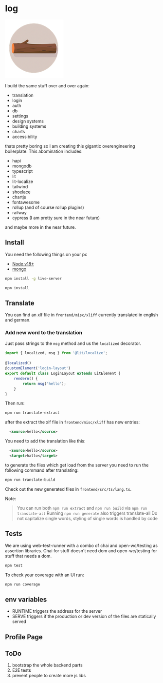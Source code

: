 # log

![log logo](frontend/assets/img/logos/logo_192x192.png)

I build the same stuff over and over again:

-   translation
-   login
-   auth
-   db
-   settings
-   design systems
-   building systems
-   charts
-   accessibility

thats pretty boring so I am creating this gigantic overengineering boilerplate.
This abomination includes:

-   hapi
-   mongodb
-   typescript
-   lit
-   lit-localize
-   tailwind
-   shoelace
-   chartjs
-   fontawesome
-   rollup (and of course rollup plugins)
-   railway
-   cypress (I am pretty sure in the near future)

and maybe more in the near future.

## Install

You need the following things on your pc

-   [Node v18+](https://nodejs.org/en/)
-   [mongo](https://www.mongodb.com/docs/manual/tutorial/install-mongodb-on-os-x/s)

```bash
npm install -g live-server
```

```bash
npm install
```

## Translate

You can find an xlf file in `frontend/misc/xliff` currently translated in english and german.

### Add new word to the translation

Just pass strings to the `msg` method and us the `localized` decorator.

```javascript
import { localized, msg } from '@lit/localize';

@localized()
@customElement('login-layout')
export default class LoginLayout extends LitElement {
    rendern() {
        return msg('hello');
    }
}
```

Then run:

```bash
npm run translate-extract
```

after the extract the xlf file in `frontend/misc/xliff` has new entries:

```xml
  <source>hello</source>
```

You need to add the translation like this:

```xml
  <source>hello</source>
  <target>hallo</target>
```

to generate the files which get load from the server you need to run
the following command after translating:

```bash
npm run translate-build
```

Check out the new generated files in `frontend/src/ts/lang.ts`.

Note:

> You can run both `npm run extract` and `npm run build` via `npm run translate-all`
> Running `npm run generate` also triggers translate-all
> Do not capitalize single words, styling of single words is handled by code

## Tests

We are using web-test-runner with a combo of chai and open-wc/testing as assertion libraries.
Chai for stuff doesn't need dom and open-wc/testing for stuff that needs a dom.

```bash
npm test
```

To check your coverage with an UI run:

```bash
npm run coverage
```

## env variables

-   RUNTIME triggers the address for the server
-   SERVE triggers if the production or dev version of the files are statically served

## Profile Page

## ToDo

1. bootstrap the whole backend parts
1. E2E tests
1. prevent people to create more js libs
